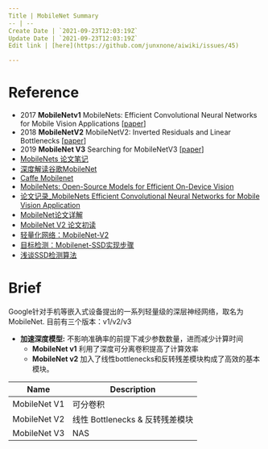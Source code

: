 ```yaml
---
Title | MobileNet Summary
-- | --
Create Date | `2021-09-23T12:03:19Z`
Update Date | `2021-09-23T12:03:19Z`
Edit link | [here](https://github.com/junxnone/aiwiki/issues/45)

---
```


# Reference
- 2017 **MobileNetv1** MobileNets: Efficient Convolutional Neural Networks for Mobile Vision Applications [[paper](https://arxiv.org/pdf/1704.04861.pdf)]
- 2018 **MobileNetV2** MobileNetV2: Inverted Residuals and Linear Bottlenecks [[paper](https://arxiv.org/pdf/1801.04381.pdf)]
- 2019 **MobileNet V3** Searching for MobileNetV3 [[paper](https://arxiv.org/pdf/1905.02244.pdf)]
- [MobileNets 论文笔记](https://blog.csdn.net/Jesse_Mx/article/details/70766871)
- [深度解读谷歌MobileNet](https://blog.csdn.net/T800GHB/article/details/78879612)
- [Caffe Mobilenet](https://github.com/01org/caffe/wiki/Mobilenet)
- [MobileNets: Open-Source Models for Efficient On-Device Vision](https://ai.googleblog.com/2017/06/mobilenets-open-source-models-for.html)
- [论文记录_MobileNets Efficient Convolutional Neural Networks for Mobile Vision Application](https://blog.csdn.net/u013082989/article/details/77970196)
- [MobileNet论文详解](https://blog.csdn.net/qq_38807688/article/details/84590717)
- [MobileNet V2 论文初读](https://zhuanlan.zhihu.com/p/33075914)
- [轻量化网络：MobileNet-V2](https://blog.csdn.net/u011995719/article/details/79135818)
- [目标检测：Mobilenet-SSD实现步骤](https://blog.csdn.net/Jesse_Mx/article/details/78680055)
- [浅谈SSD检测算法](https://blog.csdn.net/nimo_cap/article/details/82888146)



# Brief

Google针对手机等嵌入式设备提出的一系列轻量级的深层神经网络，取名为MobileNet. 
目前有三个版本：v1/v2/v3

- **加速深度模型:** 不影响准确率的前提下减少参数数量，进而减少计算时间
  - **MobileNet v1** 利用了深度可分离卷积提高了计算效率
  - **MobileNet v2** 加入了线性bottlenecks和反转残差模块构成了高效的基本模块。


Name | Description
-- | --
MobileNet V1 |  可分卷积
MobileNet V2 |  线性 Bottlenecks & 反转残差模块
MobileNet V3 |  NAS



